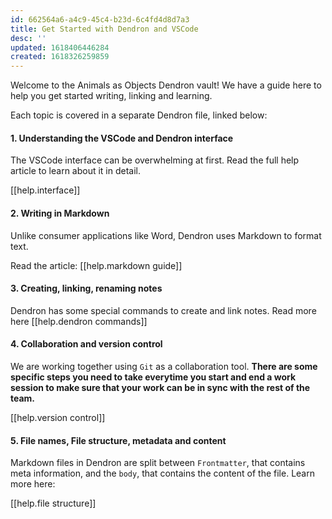 ```yaml
---
id: 662564a6-a4c9-45c4-b23d-6c4fd4d8d7a3
title: Get Started with Dendron and VSCode
desc: ''
updated: 1618406446284
created: 1618326259859
---
```


Welcome to the Animals as Objects Dendron vault! We have a guide here to help you get started writing, linking and learning. 

Each topic is covered in a separate Dendron file, linked below:

#### 1. Understanding the VSCode and Dendron interface

The VSCode interface can be overwhelming at first. Read the full help article to learn about it in detail.

[[help.interface]]

#### 2. Writing in Markdown

Unlike consumer applications like Word, Dendron uses Markdown to format text.

Read the article: [[help.markdown guide]]

#### 3. Creating, linking, renaming notes

Dendron has some special commands to create and link notes. Read more here [[help.dendron commands]]

#### 4. Collaboration and version control

We are working together using `Git` as a collaboration tool. **There are some specific steps you need to take everytime you start and end a work session to make sure that your work can be in sync with the rest of the team.**

[[help.version control]]

#### 5. File names, File structure, metadata and content

Markdown files in Dendron are split between `Frontmatter`, that contains meta information, and the `body`, that contains the content of the file. Learn more here:

[[help.file structure]]